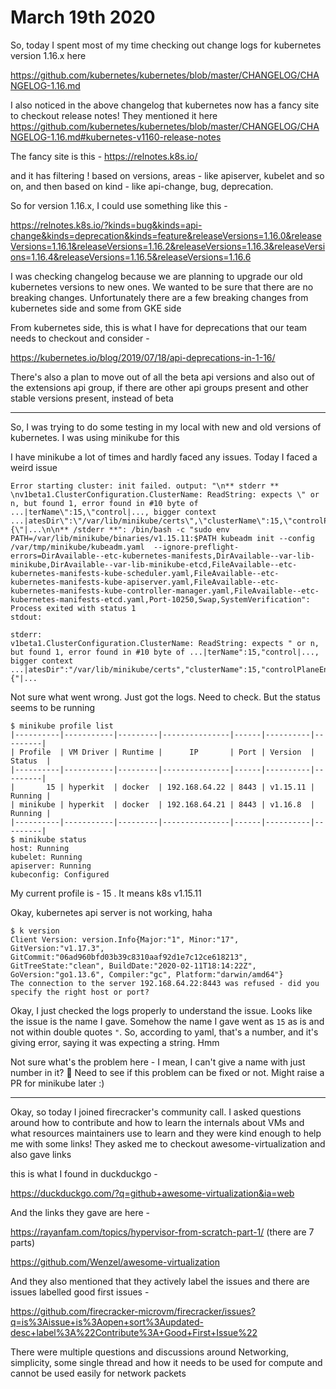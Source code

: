 # March 19th 2020

So, today I spent most of my time checking out change logs for kubernetes
version 1.16.x here

https://github.com/kubernetes/kubernetes/blob/master/CHANGELOG/CHANGELOG-1.16.md

I also noticed in the above changelog that kubernetes now has a fancy site to
checkout release notes! They mentioned it here 
https://github.com/kubernetes/kubernetes/blob/master/CHANGELOG/CHANGELOG-1.16.md#kubernetes-v1160-release-notes

The fancy site is this - https://relnotes.k8s.io/

and it has filtering ! based on versions, areas - like apiserver, kubelet and
so on, and then based on kind - like api-change, bug, deprecation.

So for version 1.16.x, I could use something like this -

https://relnotes.k8s.io/?kinds=bug&kinds=api-change&kinds=deprecation&kinds=feature&releaseVersions=1.16.0&releaseVersions=1.16.1&releaseVersions=1.16.2&releaseVersions=1.16.3&releaseVersions=1.16.4&releaseVersions=1.16.5&releaseVersions=1.16.6

I was checking changelog because we are planning to upgrade our old kubernetes
versions to new ones. We wanted to be sure that there are no breaking changes.
Unfortunately there are a few breaking changes from kubernetes side and some
from GKE side

From kubernetes side, this is what I have for deprecations that our team needs
to checkout and consider - 

https://kubernetes.io/blog/2019/07/18/api-deprecations-in-1-16/

There's also a plan to move out of all the beta api versions and also out of
the extensions api group, if there are other api groups present and other stable
versions present, instead of beta

---------------------

So, I was trying to do some testing in my local with new and old versions of
kubernetes. I was using minikube for this

I have minikube a lot of times and hardly faced any issues. Today I faced a
weird issue

```
Error starting cluster: init failed. output: "\n** stderr ** \nv1beta1.ClusterConfiguration.ClusterName: ReadString: expects \" or n, but found 1, error found in #10 byte of ...|terName\":15,\"control|..., bigger context ...|atesDir\":\"/var/lib/minikube/certs\",\"clusterName\":15,\"controlPlaneEndpoint\":\"localhost:8443\",\"dns\":{\"|...\n\n** /stderr **": /bin/bash -c "sudo env PATH=/var/lib/minikube/binaries/v1.15.11:$PATH kubeadm init --config /var/tmp/minikube/kubeadm.yaml  --ignore-preflight-errors=DirAvailable--etc-kubernetes-manifests,DirAvailable--var-lib-minikube,DirAvailable--var-lib-minikube-etcd,FileAvailable--etc-kubernetes-manifests-kube-scheduler.yaml,FileAvailable--etc-kubernetes-manifests-kube-apiserver.yaml,FileAvailable--etc-kubernetes-manifests-kube-controller-manager.yaml,FileAvailable--etc-kubernetes-manifests-etcd.yaml,Port-10250,Swap,SystemVerification": Process exited with status 1
stdout:

stderr:
v1beta1.ClusterConfiguration.ClusterName: ReadString: expects " or n, but found 1, error found in #10 byte of ...|terName":15,"control|..., bigger context ...|atesDir":"/var/lib/minikube/certs","clusterName":15,"controlPlaneEndpoint":"localhost:8443","dns":{"|...
```

Not sure what went wrong. Just got the logs. Need to check. But the status
seems to be running

```
$ minikube profile list
|----------|-----------|---------|---------------|------|----------|---------|
| Profile  | VM Driver | Runtime |      IP       | Port | Version  | Status  |
|----------|-----------|---------|---------------|------|----------|---------|
|       15 | hyperkit  | docker  | 192.168.64.22 | 8443 | v1.15.11 | Running |
| minikube | hyperkit  | docker  | 192.168.64.21 | 8443 | v1.16.8  | Running |
|----------|-----------|---------|---------------|------|----------|---------|
$ minikube status
host: Running
kubelet: Running
apiserver: Running
kubeconfig: Configured
```

My current profile is - 15 . It means k8s v1.15.11

Okay, kubernetes api server is not working, haha

```
$ k version
Client Version: version.Info{Major:"1", Minor:"17", GitVersion:"v1.17.3", GitCommit:"06ad960bfd03b39c8310aaf92d1e7c12ce618213", GitTreeState:"clean", BuildDate:"2020-02-11T18:14:22Z", GoVersion:"go1.13.6", Compiler:"gc", Platform:"darwin/amd64"}
The connection to the server 192.168.64.22:8443 was refused - did you specify the right host or port?
```

Okay, I just checked the logs properly to understand the issue. Looks like the
issue is the name I gave. Somehow the name I gave went as `15` as is and not
within double quotes `"`. So, according to yaml, that's a number, and it's
giving error, saying it was expecting a string. Hmm

Not sure what's the problem here - I mean, I can't give a name with just number
in it? 🤔 Need to see if this problem can be fixed or not. Might raise a PR
for minikube later :)

--------

Okay, so today I joined firecracker's community call. I asked questions around
how to contribute and how to learn the internals about VMs and what resources
maintainers use to learn and they were kind enough to help me with some links!
They asked me to checkout awesome-virtualization and also gave links

this is what I found in duckduckgo -

https://duckduckgo.com/?q=github+awesome-virtualization&ia=web

And the links they gave are here -

https://rayanfam.com/topics/hypervisor-from-scratch-part-1/ (there are 7 parts)

https://github.com/Wenzel/awesome-virtualization 

And they also mentioned that they actively label the issues and there are issues
labelled good first issues -

https://github.com/firecracker-microvm/firecracker/issues?q=is%3Aissue+is%3Aopen+sort%3Aupdated-desc+label%3A%22Contribute%3A+Good+First+Issue%22

There were multiple questions and discussions around Networking, simplicity,
some single thread and how it needs to be used for compute and cannot be used
easily for network packets

